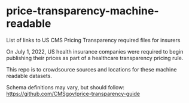 # price-transparency-machine-readable
List of links to US CMS Pricing Transparency required files for insurers

On July 1, 2022, US health insurance companies were required to begin publishing their prices as part of a healthcare transparency pricing rule. 

This repo is to crowdsource sources and locations for these machine readable datasets.

Schema definitions may vary, but should follow: https://github.com/CMSgov/price-transparency-guide
